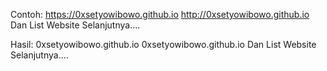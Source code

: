 Contoh:
https://0xsetyowibowo.github.io
http://0xsetyowibowo.github.io
Dan List Website Selanjutnya....

Hasil:
0xsetyowibowo.github.io
0xsetyowibowo.github.io
Dan List Website Selanjutnya....
